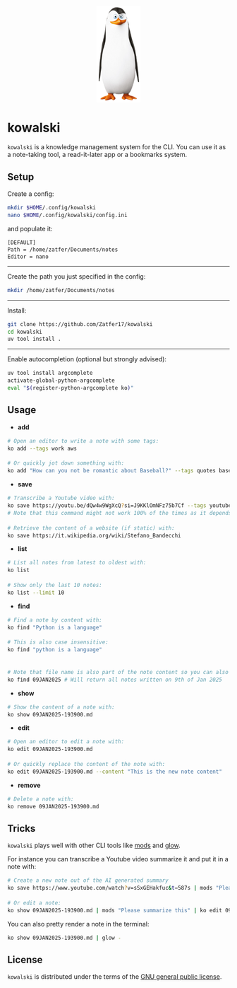<p align="center">
  <img src="assets/kowalski.png"  width="100" align="center"/>
</p>

# kowalski

`kowalski` is a knowledge management system for the CLI. You can use it as a note-taking tool, a read-it-later app or a bookmarks system.

## Setup

Create a config:
```bash
mkdir $HOME/.config/kowalski
nano $HOME/.config/kowalski/config.ini
```
and populate it:
```
[DEFAULT]
Path = /home/zatfer/Documents/notes
Editor = nano
```
---
Create the path you just specified in the config:
```bash
mkdir /home/zatfer/Documents/notes
```
---
Install:
```bash
git clone https://github.com/Zatfer17/kowalski
cd kowalski
uv tool install .
```
---
Enable autocompletion (optional but strongly advised):
```bash
uv tool install argcomplete
activate-global-python-argcomplete
eval "$(register-python-argcomplete ko)"
```

## Usage

- **add**
```bash
# Open an editor to write a note with some tags:
ko add --tags work aws

# Or quickly jot down something with:
ko add "How can you not be romantic about Baseball?" --tags quotes baseball
```
- **save**
```bash
# Transcribe a Youtube video with:
ko save https://youtu.be/dQw4w9WgXcQ?si=J9KKlOmNFz75b7Cf --tags youtube
# Note that this command might not work 100% of the times as it depends on the availability of the video transcription

# Retrieve the content of a website (if static) with:
ko save https://it.wikipedia.org/wiki/Stefano_Bandecchi
```
- **list**
```bash
# List all notes from latest to oldest with:
ko list

# Show only the last 10 notes:
ko list --limit 10
```
- **find**
```bash
# Find a note by content with:
ko find "Python is a language"

# This is also case insensitive:
ko find "python is a language"


# Note that file name is also part of the note content so you can also use that for the lookup:
ko find 09JAN2025 # Will return all notes written on 9th of Jan 2025
```
- **show**
```bash
# Show the content of a note with:
ko show 09JAN2025-193900.md
```
- **edit**
```bash
# Open an editor to edit a note with:
ko edit 09JAN2025-193900.md

# Or quickly replace the content of the note with:
ko edit 09JAN2025-193900.md --content "This is the new note content"
```
- **remove**
```bash
# Delete a note with:
ko remove 09JAN2025-193900.md
```

## Tricks

`kowalski` plays well with other CLI tools like [mods](https://github.com/charmbracelet/mods) and [glow](https://github.com/charmbracelet/glow).

For instance you can transcribe a Youtube video summarize it and put it in a note with:
```bash
# Create a new note out of the AI generated summary
ko save https://www.youtube.com/watch?v=sSxGEHakfuc&t=587s | mods "Please summarize this" | ko add --tags youtube

# Or edit a note:
ko show 09JAN2025-193900.md | mods "Please summarize this" | ko edit 09JAN2025-193900.md
```

You can also pretty render a note in the terminal:
```bash
ko show 09JAN2025-193900.md | glow -
```


## License

`kowalski` is distributed under the terms of the [GNU general public license](https://www.gnu.org/licenses/gpl-3.0.html).
